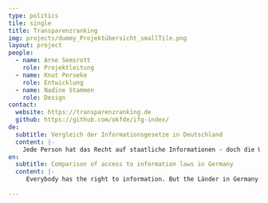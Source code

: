 ```yaml
---
type: politics
tile: single
title: Transparenzranking
img: projects/dummy_Projektübersicht_smallTile.png
layout: project
people:
  - name: Arne Semsrott
    role: Projektleitung
  - name: Knut Perseke
    role: Entwicklung
  - name: Nadine Stammen
    role: Design
contact:
  website: https://transparenzranking.de
  github: https://github.com/okfde/ifg-index/
de:
  subtitle: Vergleich der Informationsgesetze in Deutschland
  content: |-
    Jede Person hat das Recht auf staatliche Informationen - doch die Umsetzung dieses Rechts unterscheidet sich innerhalb Deutschlands. Wir haben erstmalig die Informationsfreiheits- und Transparenzgesetze in Bund und Ländern miteinander verglichen. 
en:
  subtitle: Comparison of access to information laws in Germany
  content: |-
     Everybody has the right to information. But the Länder in Germany all have their own Freedom of Information laws which differ significantly in terms of fees, scope and deadlines. For the first time, we compare Freedom of Information regulations in Germany.
  
---
```

